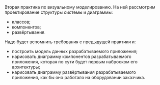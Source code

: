 Вторая практика по визуальному моделированию. На ней рассмотрим проектирование структуры системы и диаграммы:
- классов;
- компонентов;
- развёртывания.

Надо будет вспомнить требования с предыдущей практики и:
- построить модель данных разрабатываемого приложения;
- нарисовать диаграмму компонентов разрабатываемого приложения, которая по сути будет первым наброском его архитектуры;
- нарисовать диаграмму развёртывания разрабатываемого приложения, как бы оно работало на оборудовании заказчика.